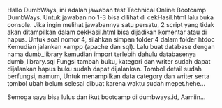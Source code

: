 Hallo DumbWays, ini adalah jawaban test Technical Online Bootcamp DumbWays.
Untuk jawaban no 1-3 bisa dilihat di cekHasil.html lalu buka console.
Jika ingin melihat jawabannya satu persatu, 2 script yang tidak akan ditampilkan dalam cekHasil.html bisa dijadikan komentar atau di hapus.
Untuk soal nomor 4, silahkan simpan folder 4 dalam folder htdoc
Kemudian jalankan xampp (apache dan sql).
Lalu buat database dengan nama dumb_library kemudian import terlebih dahulu databasenya dumb_library.sql
Fungsi tambah buku, kategori dan writer sudah dapat dijalankan
hapus buku sudah dapat dijalankan.
Tombol detail sudah berfungsi,
namum,
Untuk menampilkan data category dan writer serta tombol ubah belum selesai dibuat karena waktu sudah mepet.hehe...

Semoga saya bisa lulus dan ikut bootcamp di dumbways.id, Aamiin...
